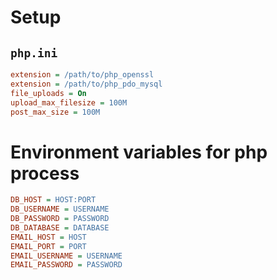 # Setup

## `php.ini`

```ini
extension = /path/to/php_openssl
extension = /path/to/php_pdo_mysql
file_uploads = On
upload_max_filesize = 100M
post_max_size = 100M
```

# Environment variables for php process

```ini
DB_HOST = HOST:PORT
DB_USERNAME = USERNAME
DB_PASSWORD = PASSWORD
DB_DATABASE = DATABASE
EMAIL_HOST = HOST
EMAIL_PORT = PORT
EMAIL_USERNAME = USERNAME
EMAIL_PASSWORD = PASSWORD
```